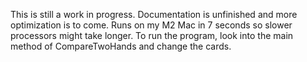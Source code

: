 This is still a work in progress. 
Documentation is unfinished and more optimization is to come.
Runs on my M2 Mac in 7 seconds so slower processors might take longer. 
To run the program, look into the main method of CompareTwoHands and change the cards.
